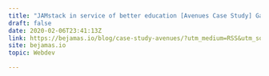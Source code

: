 ```yaml
---
title: "JAMstack in service of better education [Avenues Case Study] Gatsby + Storyblok + Netlify + Buddy"
draft: false
date: 2020-02-06T23:41:13Z
link: https://bejamas.io/blog/case-study-avenues/?utm_medium=RSS&utm_source=hune
site: bejamas.io
topic: Webdev  

---
```

